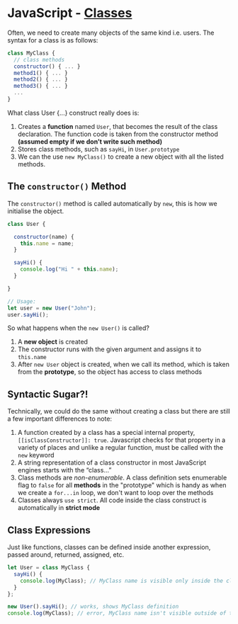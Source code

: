 # JavaScript - [Classes](https://www.theodinproject.com/paths/full-stack-javascript/courses/javascript/lessons/classes)

Often, we need to create many objects of the same kind i.e. users. The syntax for a class is as follows:
```js
class MyClass {
  // class methods
  constructor() { ... }
  method1() { ... }
  method2() { ... }
  method3() { ... }
  ...
}
```
What class User {...} construct really does is:

1. Creates a **function** named `User`, that becomes the result of the class declaration. The function code is taken from the constructor method __(assumed empty if we don’t write such method)__
2. Stores class methods, such as `sayHi`, in `User.prototype`
3. We can the use `new MyClass()` to create a new object with all the listed methods.

## The `constructor()` Method
The `constructor()` method is called automatically by `new`, this is how we initialise the object.
```js
class User {

  constructor(name) {
    this.name = name;
  }

  sayHi() {
    console.log("Hi " + this.name);
  }

}

// Usage:
let user = new User("John");
user.sayHi();
```
So what happens when the `new User()` is called?
1. A **new object** is created
2. The constructor runs with the given argument and assigns it to `this.name`
3. After `new User` object is created, when we call its method, which is taken from the **prototype**, so the object has access to class methods

## Syntactic Sugar?!
Technically, we could do the same without creating a class but there are still a few important differences to note:
1. A function created by a class has a special internal property, `[[isClassConstructor]]: true`. Javascript checks for that property in a variety of places and unlike a regular function, must be called with the `new` keyword
2. A string representation of a class constructor in most JavaScript engines starts with the “class…”
3. Class methods are _non-enumerable_. A class definition sets enumerable flag to `false` for all **methods** in the "prototype" which is handy as when we create a `for...in` loop, we don't want to loop over the methods
4. Classes always `use strict`. All code inside the class construct is automatically in **strict mode**

## Class Expressions
Just like functions, classes can be defined inside another expression, passed around, returned, assigned, etc.
```js
let User = class MyClass {
  sayHi() {
    console.log(MyClass); // MyClass name is visible only inside the class
  }
};

new User().sayHi(); // works, shows MyClass definition
console.log(MyClass); // error, MyClass name isn't visible outside of the class
```
